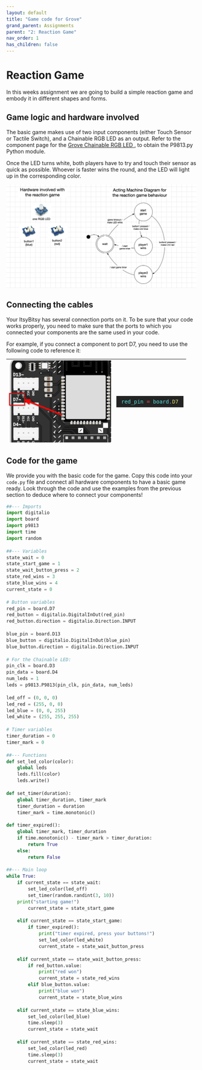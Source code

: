 ```yaml
---
layout: default
title: "Game code for Grove"
grand_parent: Assignments
parent: "2: Reaction Game"
nav_order: 1
has_children: false
---
```


# Reaction Game
In this weeks assignment we are going to build a simple reaction game and embody it in different shapes and forms.

## Game logic and hardware involved
The basic game makes use of two input components (either Touch Sensor or Tactile Switch), and a Chainable RGB LED as an output. Refer to the component page for the [Grove Chainable RGB LED ](https://id-studiolab.github.io/Connected-Interaction-Kit/components/chainable-led/chainable-led-p9813), to obtain the P9813.py Python module.


Once the LED turns white, both players have to try and touch their sensor as quick as possible. Whoever is faster wins the round, and the LED will light up in the corresponding color.

![](reaction_game.jpg)
## Connecting the cables
Your ItsyBitsy has several connection ports on it. 
To be sure that your code works properly, you need to make sure that the ports to which you connected your components are the same used in your code.

For example, if you connect a component to port D7, you need to use the following code to reference it:

| ![](ItsyBitsyPort.png) | ![](pinAssignment.png) |
| -------------------------- | -------------------------------------------------------- |

## Code for the game
We provide you with the basic code for the game. Copy this code into your `code.py` file and connect all hardware components to have a basic game ready.
Look through the code and use the examples from the previous section to deduce where to connect your components!

```python
##--- Imports
import digitalio
import board
import p9813
import time
import random

##--- Variables
state_wait = 0
state_start_game = 1
state_wait_button_press = 2
state_red_wins = 3
state_blue_wins = 4
current_state = 0

# Button variables
red_pin = board.D7
red_button = digitalio.DigitalInOut(red_pin)
red_button.direction = digitalio.Direction.INPUT

blue_pin = board.D13
blue_button = digitalio.DigitalInOut(blue_pin)
blue_button.direction = digitalio.Direction.INPUT

# For the Chainable LED:
pin_clk = board.D3
pin_data = board.D4
num_leds = 1
leds = p9813.P9813(pin_clk, pin_data, num_leds)

led_off = (0, 0, 0)
led_red = (255, 0, 0)
led_blue = (0, 0, 255)
led_white = (255, 255, 255)

# Timer variables
timer_duration = 0
timer_mark = 0

##--- Functions
def set_led_color(color):
    global leds
    leds.fill(color)
    leds.write()

def set_timer(duration):
    global timer_duration, timer_mark
    timer_duration = duration
    timer_mark = time.monotonic()

def timer_expired():
    global timer_mark, timer_duration
    if time.monotonic() - timer_mark > timer_duration:
        return True
    else:
        return False

##--- Main loop
while True:
    if current_state == state_wait:
        set_led_color(led_off)
        set_timer(random.randint(3, 10))
	print("starting game!")
        current_state = state_start_game

    elif current_state == state_start_game:
        if timer_expired():
            print("timer expired, press your buttons!")
            set_led_color(led_white)
            current_state = state_wait_button_press

    elif current_state == state_wait_button_press:
        if red_button.value:
            print("red won")
            current_state = state_red_wins
        elif blue_button.value:
            print("blue won")
            current_state = state_blue_wins

    elif current_state == state_blue_wins:
        set_led_color(led_blue)
        time.sleep(3)
        current_state = state_wait

    elif current_state == state_red_wins:
        set_led_color(led_red)
        time.sleep(3)
        current_state = state_wait
```
